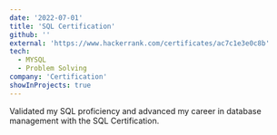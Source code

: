 ```yaml
---
date: '2022-07-01'
title: 'SQL Certification'
github: ''
external: 'https://www.hackerrank.com/certificates/ac7c1e3e0c8b'
tech:
  - MYSQL
  - Problem Solving
company: 'Certification'
showInProjects: true
---
```


Validated my SQL proficiency and advanced my career in database management with the SQL Certification.

